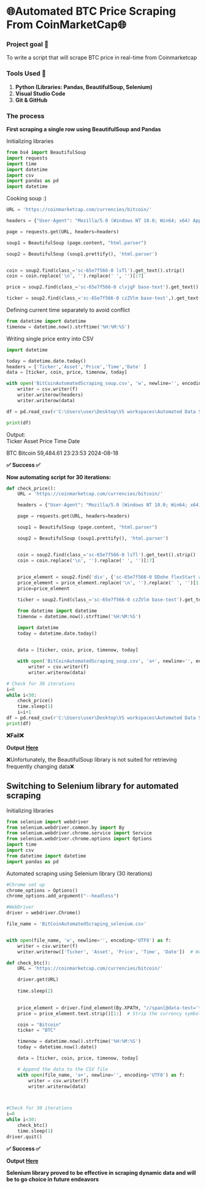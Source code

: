 # 🌐Automated BTC Price Scraping From CoinMarketCap🌐

### Project goal 🎯

To write a script that will scrape BTC price in real-time from Coinmarketcap



### Tools Used 🧰
1. **Python (Libraries: Pandas, BeautifulSoup, Selenium)**
2. **Visual Studio Code**
3. **Git & GitHub**


### The process 

**First scraping a single row using BeautifulSoup and Pandas**

Initializing libraries 

```python 
from bs4 import BeautifulSoup
import requests
import time
import datetime 
import csv
import pandas as pd
import datetime
```

Cooking soup :)

```python
URL = 'https://coinmarketcap.com/currencies/bitcoin/'

headers = {"User-Agent": "Mozilla/5.0 (Windows NT 10.0; Win64; x64) AppleWebKit/537.36 (KHTML, like Gecko) Chrome/127.0.0.0 Safari/537.36"}

page = requests.get(URL, headers=headers)

soup1 = BeautifulSoup (page.content, "html.parser")

soup2 = BeautifulSoup (soup1.prettify(), 'html.parser')


coin = soup2.find(class_='sc-65e7f566-0 lsTl').get_text().strip()
coin = coin.replace('\n', '').replace(' ', '')[:7]

price = soup2.find(class_='sc-65e7f566-0 clvjgF base-text').get_text().strip()[1:]

ticker = soup2.find(class_='sc-65e7f566-0 czZVlm base-text',).get_text().strip()
```

Defining current time separately to avoid conflict 

```python
from datetime import datetime
timenow = datetime.now().strftime('%H:%M:%S')
```

Writing single price entry into CSV

```python
import datetime

today = datetime.date.today()
headers = ['Ticker','Asset','Price','Time','Date' ]
data = [ticker, coin, price, timenow, today]

with open('BitCoinAutomatedScraping_soup.csv', 'w', newline='', encoding='UTF8') as f : 
    writer = csv.writer(f)
    writer.writerow(headers)
    writer.writerow(data) 
```

```python
df = pd.read_csv(r'C:\Users\user\Desktop\VS workspaces\Automated Data Scraping\BitCoinAutomatedScraping_soup.csv')

print(df)
```

Output:   
Ticker    Asset      Price      Time        Date

   BTC  Bitcoin  59,484.61  23:23:53  2024-08-18

**✅ Success ✅**

**Now automating script for 30 iterations:** 

```python
def check_price():
    URL = 'https://coinmarketcap.com/currencies/bitcoin/'

    headers = {"User-Agent": "Mozilla/5.0 (Windows NT 10.0; Win64; x64) AppleWebKit/537.36 (KHTML, like Gecko) Chrome/127.0.0.0 Safari/537.36"}

    page = requests.get(URL, headers=headers)

    soup1 = BeautifulSoup (page.content, "html.parser")

    soup2 = BeautifulSoup (soup1.prettify(), 'html.parser')


    coin = soup2.find(class_='sc-65e7f566-0 lsTl').get_text().strip()
    coin = coin.replace('\n', '').replace(' ', '')[:7]

  
    price_element = soup2.find('div', {'sc-65e7f566-0 DDohe flexStart alignBaseline'}).get_text().strip()
    price_element = price_element.replace('\n', '').replace(' ', '')[1:10]
    price=price_element

    ticker = soup2.find(class_='sc-65e7f566-0 czZVlm base-text').get_text().strip()

    from datetime import datetime
    timenow = datetime.now().strftime('%H:%M:%S')

    import datetime
    today = datetime.date.today()
    

    data = [ticker, coin, price, timenow, today]

    with open('BitCoinAutomatedScraping_soup.csv', 'a+', newline='', encoding='UTF8') as f : 
        writer = csv.writer(f)
        writer.writerow(data) 

# Check for 30 iterations
i=0
while i<30:  
    check_price()
    time.sleep(1)
    i=i+1
df = pd.read_csv(r'C:\Users\user\Desktop\VS workspaces\Automated Data Scraping\BitCoinAutomatedScraping_soup.csv')
print(df)
```
**❌Fail❌**

**Output [Here](/BitCoinAutomatedScraping_soup.csv)**

❌Unfortunately, the BeautifulSoup library is not suited for retrieving frequently changing data❌


## Switching to Selenium library for automated scraping

Initializing libraries 

```python
from selenium import webdriver
from selenium.webdriver.common.by import By
from selenium.webdriver.chrome.service import Service
from selenium.webdriver.chrome.options import Options
import time
import csv
from datetime import datetime
import pandas as pd
```

Automated scraping using Selenium library (30 iterations)

```python
#Chrome set up
chrome_options = Options()
chrome_options.add_argument("--headless")  

#WebDriver
driver = webdriver.Chrome()

file_name = 'BitCoinAutomatedScraping_selenium.csv'


with open(file_name, 'w', newline='', encoding='UTF8') as f:
    writer = csv.writer(f)
    writer.writerow(['Ticker', 'Asset', 'Price', 'Time', 'Date'])  # Write headers

def check_btc():
    URL = 'https://coinmarketcap.com/currencies/bitcoin/'

    driver.get(URL)
    
    time.sleep(2)

    
    price_element = driver.find_element(By.XPATH, "//span[@data-test='text-cdp-price-display']")
    price = price_element.text.strip()[1:]  # Strip the currency symbol

    coin = "Bitcoin"
    ticker = "BTC"

    timenow = datetime.now().strftime('%H:%M:%S')
    today = datetime.now().date()

    data = [ticker, coin, price, timenow, today]

    # Append the data to the CSV file
    with open(file_name, 'a+', newline='', encoding='UTF8') as f:
        writer = csv.writer(f)
        writer.writerow(data)



#Check for 30 iterations
i=0
while i<30:  
    check_btc()
    time.sleep(1)
driver.quit()  
```

**✅ Success ✅**

**Output [Here](/BitCoinAutomatedScraping_selenium.csv)**

**Selenium library proved to be effective in scraping dynamic data and will be to go choice in future endeavors**

